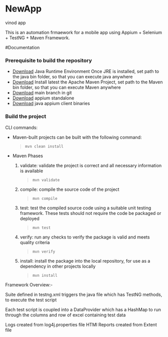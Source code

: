 # NewApp
vinod app

This is an automation frmaework for a mobile app using Appium + Selenium + TestNG + Maven Framework.

#Documentation

### Prerequisite to build the repository
- [Download](http://java.com/en/download/index.jsp) Java Runtime Environment Once JRE is installed, set path to the java bin folder, so that you can execute java anywhere
- [Download](https://maven.apache.org/download.cgi) Install latest the Apache Maven Project, set path to the Maven bin folder, so that you can execute Maven anywhere
- [Download](https://github.com/viinodk/NewApp.git) main branch in git
- [Download](https://appium.io/) appium standalone
- [Download](https://mvnrepository.com/artifact/io.appium/java-client) java appium client binaries

### Build the project

CLI commands:

- Maven-built projects can be built with the following command:

    > `mvn clean install`
	
- Maven Phases
	1. validate: validate the project is correct and all necessary information is available
		> `mvn validate`
	2. compile: compile the source code of the project
		> `mvn compile`
	3. test: test the compiled source code using a suitable unit testing framework. These tests should not require the code be packaged or deployed
		> `mvn test`	
	4. verify: run any checks to verify the package is valid and meets quality criteria
		> `mvn verify`
	5. install: install the package into the local repository, for use as a dependency in other projects locally
		> `mvn install`

Framework Overview:-

Suite defined in testng.xml triggers the java file which has TestNG methods, to execute the test script

Each test script is coupled into a DataProvider which has a HashMap to run through the columns and row of excel containing test data

Logs created from log4j.properties file
HTMl Reports created from Extent file
